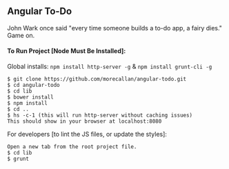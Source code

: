 ## Angular To-Do
John Wark once said "every time someone builds a to-do app, a fairy dies." Game on.

#### To Run Project [Node Must Be Installed]:
Global installs: `npm install http-server -g` & `npm install grunt-cli -g`

```
$ git clone https://github.com/morecallan/angular-todo.git
$ cd angular-todo
$ cd lib
$ bower install
$ npm install
$ cd ..
$ hs -c-1 (this will run http-server without caching issues)
This should show in your browser at localhost:8080
```

For developers [to lint the JS files, or update the styles]:
```
Open a new tab from the root project file.
$ cd lib
$ grunt
```

